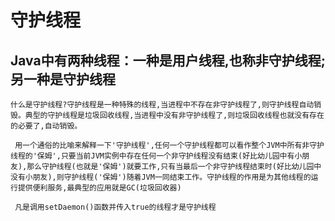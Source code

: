 # 守护线程

## Java中有两种线程：一种是用户线程,也称非守护线程;另一种是守护线程

    什么是守护线程?守护线程是一种特殊的线程,当进程中不存在非守护线程了,则守护线程自动销毁。典型的守护线程是垃圾回收线程,当进程中没有非守护线程了,则垃圾回收线程也就没有存在的必要了,自动销毁。

     用一个通俗的比喻来解释一下'守护线程',任何一个守护线程都可以看作整个JVM中所有非守护线程的'保姆',只要当前JVM实例中存在任何一个非守护线程没有结束(好比幼儿园中有小朋友),那么守护线程(也就是'保姆')就要工作,只有当最后一个非守护线程结束时(好比幼儿园中没有小朋友),则守护线程('保姆')随着JVM一同结束工作。守护线程的作用是为其他线程的运行提供便利服务,最典型的应用就是GC(垃圾回收器)

     凡是调用setDaemon()函数并传入true的线程才是守护线程
